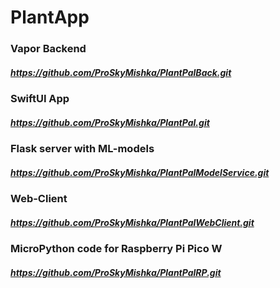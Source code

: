 # PlantApp
### Vapor Backend
##### https://github.com/ProSkyMishka/PlantPalBack.git
### SwiftUI App
##### https://github.com/ProSkyMishka/PlantPal.git
### Flask server with ML-models
##### https://github.com/ProSkyMishka/PlantPalModelService.git
### Web-Client
##### https://github.com/ProSkyMishka/PlantPalWebClient.git
### MicroPython code for Raspberry Pi Pico W
##### https://github.com/ProSkyMishka/PlantPalRP.git

